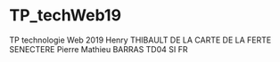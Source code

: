# TP_techWeb19
TP technologie Web 2019
Henry THIBAULT DE LA CARTE DE LA FERTE SENECTERE
Pierre Mathieu BARRAS
TD04 SI FR